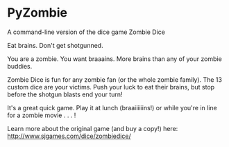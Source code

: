 # PyZombie
A command-line version of the dice game Zombie Dice

Eat brains. Don't get shotgunned.

You are a zombie. You want braaains. More brains than any of your zombie buddies.

Zombie Dice is fun for any zombie fan (or the whole zombie family). The 13 custom dice are your victims. Push your luck to eat their brains, but stop before the shotgun blasts end your turn!

It's a great quick game. Play it at lunch (braaiiiiiins!) or while you're in line for a zombie movie . . . !

Learn more about the original game (and buy a copy!) here:
<http://www.sjgames.com/dice/zombiedice/>
